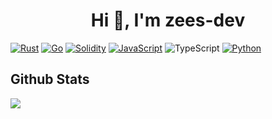 <h1 align="center">Hi 👋, I'm zees-dev</h1>

[![Rust](https://img.shields.io/badge/-Rust-000?&logo=Rust&logoColor=ff0000)](https://github.com/zees-dev?tab=repositories&q=&type=&language=rust)
[![Go](https://img.shields.io/badge/-Go-000?&logo=go)](https://github.com/zees-dev?tab=repositories&q=&type=&language=go)
[![Solidity](https://img.shields.io/badge/-Solidity-000?&logo=Solidity&logoColor=ddc508)](https://github.com/zees-dev?tab=repositories&q=&type=&language=javascript)
[![JavaScript](https://img.shields.io/badge/-JavaScript-000?&logo=JavaScript&logoColor=ddc508)](https://github.com/zees-dev?tab=repositories&q=&type=&language=javascript)
![TypeScript](https://img.shields.io/badge/-TypeScript-000?&logo=TypeScript&logoColor=007ACC)
[![Python](https://img.shields.io/badge/-Python-000?&logo=python)](https://github.com/zees-dev?tab=repositories&q=&type=&language=python)

<p>

## Github Stats

<a href="https://github.com/zees-dev/zees-dev">
  <img align="center" src="https://github-readme-stats.vercel.app/api/top-langs/?username=zees-dev&hide=html&title_color=ffffff&text_color=c9cacc&icon_color=2bbc8a&bg_color=1d1f21" />
</a>
